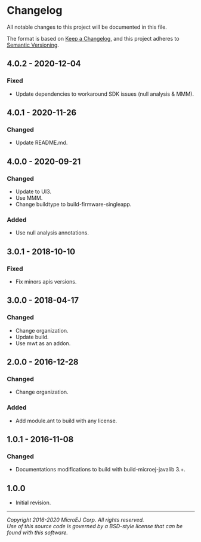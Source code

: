 # Changelog

All notable changes to this project will be documented in this file.

The format is based on [Keep a Changelog](https://keepachangelog.com/en/1.0.0/),
and this project adheres to [Semantic Versioning](https://semver.org/spec/v2.0.0.html).

## 4.0.2 - 2020-12-04

### Fixed

- Update dependencies to workaround SDK issues (null analysis & MMM).

## 4.0.1 - 2020-11-26

### Changed

- Update README.md.

## 4.0.0 - 2020-09-21

### Changed

- Update to UI3.
- Use MMM.
- Change buildtype to build-firmware-singleapp.

### Added

  - Use null analysis annotations.

## 3.0.1 - 2018-10-10

### Fixed

- Fix minors apis versions.

## 3.0.0 - 2018-04-17

### Changed

- Change organization.
- Update build.
- Use mwt as an addon.

## 2.0.0 - 2016-12-28

### Changed

- Change organization.

### Added

- Add module.ant to build with any license.

## 1.0.1 - 2016-11-08

### Changed

- Documentations modifications to build with build-microej-javalib 3.+.

## 1.0.0

- Initial revision.

---  
_Copyright 2016-2020 MicroEJ Corp. All rights reserved._  
_Use of this source code is governed by a BSD-style license that can be found with this software._  